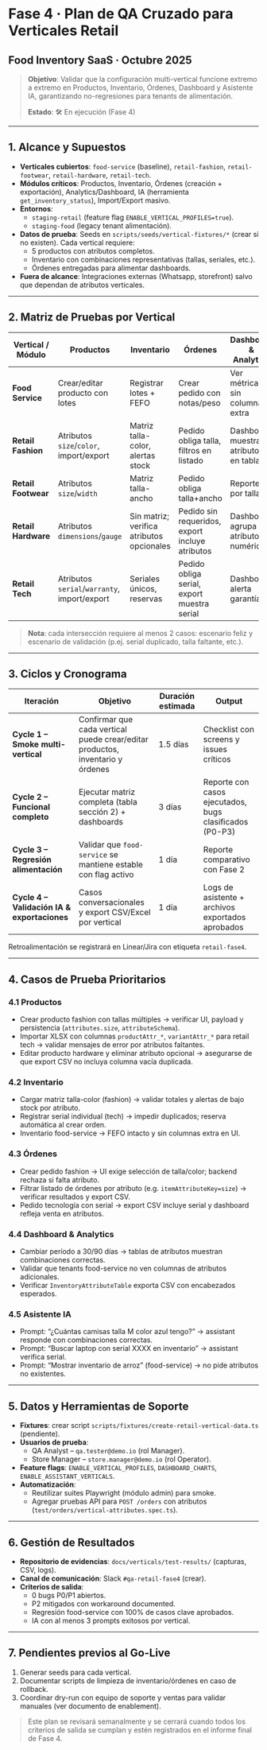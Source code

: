 # Fase 4 · Plan de QA Cruzado para Verticales Retail
## Food Inventory SaaS · Octubre 2025

> **Objetivo**: Validar que la configuración multi-vertical funcione extremo a extremo en Productos, Inventario, Órdenes, Dashboard y Asistente IA, garantizando no-regresiones para tenants de alimentación.
>
> **Estado**: 🛠️ En ejecución (Fase 4)

---

## 1. Alcance y Supuestos

- **Verticales cubiertos**: `food-service` (baseline), `retail-fashion`, `retail-footwear`, `retail-hardware`, `retail-tech`.
- **Módulos críticos**: Productos, Inventario, Órdenes (creación + exportación), Analytics/Dashboard, IA (herramienta `get_inventory_status`), Import/Export masivo.
- **Entornos**: 
  - `staging-retail` (feature flag `ENABLE_VERTICAL_PROFILES=true`).
  - `staging-food` (legacy tenant alimentación).
- **Datos de prueba**: Seeds en `scripts/seeds/vertical-fixtures/*` (crear si no existen). Cada vertical requiere:
  - 5 productos con atributos completos.
  - Inventario con combinaciones representativas (tallas, seriales, etc.).
  - Órdenes entregadas para alimentar dashboards.
- **Fuera de alcance**: Integraciones externas (Whatsapp, storefront) salvo que dependan de atributos verticales.

---

## 2. Matriz de Pruebas por Vertical

| Vertical / Módulo | Productos | Inventario | Órdenes | Dashboard & Analytics | IA & Herramientas |
|-------------------|-----------|------------|---------|-----------------------|-------------------|
| **Food Service**  | Crear/editar producto con lotes | Registrar lotes + FEFO | Crear pedido con notas/peso | Ver métricas sin columnas extra | Assistant responde sin atributos |
| **Retail Fashion**| Atributos `size`/`color`, import/export | Matriz talla-color, alertas stock | Pedido obliga talla, filtros en listado | Dashboard muestra atributos en tablas | Assistant filtra por talla/color |
| **Retail Footwear**| Atributos `size`/`width` | Matriz talla-ancho | Pedido obliga talla+ancho | Reportes por talla | Assistant valida ancho |
| **Retail Hardware**| Atributos `dimensions`/`gauge` | Sin matriz; verifica atributos opcionales | Pedido sin requeridos, export incluye atributos | Dashboard agrupa por atributos numéricos | Assistant responde por calibre |
| **Retail Tech**   | Atributos `serial`/`warranty`, import/export | Seriales únicos, reservas | Pedido obliga serial, export muestra serial | Dashboard alerta garantías | Assistant reconoce serial |

> **Nota**: cada intersección requiere al menos 2 casos: escenario feliz y escenario de validación (p.ej. serial duplicado, talla faltante, etc.).

---

## 3. Ciclos y Cronograma

| Iteración | Objetivo | Duración estimada | Output |
|-----------|----------|-------------------|--------|
| **Cycle 1 – Smoke multi-vertical** | Confirmar que cada vertical puede crear/editar productos, inventario y órdenes | 1.5 días | Checklist con screens y issues críticos |
| **Cycle 2 – Funcional completo** | Ejecutar matriz completa (tabla sección 2) + dashboards | 3 días | Reporte con casos ejecutados, bugs clasificados (P0-P3) |
| **Cycle 3 – Regresión alimentación** | Validar que `food-service` se mantiene estable con flag activo | 1 día | Reporte comparativo con Fase 2 |
| **Cycle 4 – Validación IA & exportaciones** | Casos conversacionales y export CSV/Excel por vertical | 1 día | Logs de asistente + archivos exportados aprobados |

Retroalimentación se registrará en Linear/Jira con etiqueta `retail-fase4`.

---

## 4. Casos de Prueba Prioritarios

### 4.1 Productos
- Crear producto fashion con tallas múltiples → verificar UI, payload y persistencia (`attributes.size`, `attributeSchema`).
- Importar XLSX con columnas `productAttr_*`, `variantAttr_*` para retail tech → validar mensajes de error por atributos faltantes.
- Editar producto hardware y eliminar atributo opcional → asegurarse de que export CSV no incluya columna vacía duplicada.

### 4.2 Inventario
- Cargar matriz talla-color (fashion) → validar totales y alertas de bajo stock por atributo.
- Registrar serial individual (tech) → impedir duplicados; reserva automática al crear orden.
- Inventario food-service → FEFO intacto y sin columnas extra en UI.

### 4.3 Órdenes
- Crear pedido fashion → UI exige selección de talla/color; backend rechaza si falta atributo.
- Filtrar listado de órdenes por atributo (e.g. `itemAttributeKey=size`) → verificar resultados y export CSV.
- Pedido tecnología con serial → export CSV incluye serial y dashboard refleja venta en atributos.

### 4.4 Dashboard & Analytics
- Cambiar período a 30/90 días → tablas de atributos muestran combinaciones correctas.
- Validar que tenants food-service no ven columnas de atributos adicionales.
- Verificar `InventoryAttributeTable` exporta CSV con encabezados esperados.

### 4.5 Asistente IA
- Prompt: “¿Cuántas camisas talla M color azul tengo?” → assistant responde con combinaciones correctas.
- Prompt: “Buscar laptop con serial XXXX en inventario” → assistant verifica serial.
- Prompt: “Mostrar inventario de arroz” (food-service) → no pide atributos no existentes.

---

## 5. Datos y Herramientas de Soporte

- **Fixtures**: crear script `scripts/fixtures/create-retail-vertical-data.ts` (pendiente).
- **Usuarios de prueba**: 
  - QA Analyst – `qa.tester@demo.io` (rol Manager).
  - Store Manager – `store.manager@demo.io` (rol Operator).
- **Feature flags**: `ENABLE_VERTICAL_PROFILES`, `DASHBOARD_CHARTS`, `ENABLE_ASSISTANT_VERTICALS`.
- **Automatización**:
  - Reutilizar suites Playwright (módulo admin) para smoke.
  - Agregar pruebas API para `POST /orders` con atributos (`test/orders/vertical-attributes.spec.ts`).

---

## 6. Gestión de Resultados

- **Repositorio de evidencias**: `docs/verticals/test-results/` (capturas, CSV, logs).
- **Canal de comunicación**: Slack `#qa-retail-fase4` (crear).
- **Criterios de salida**:
  - 0 bugs P0/P1 abiertos.
  - P2 mitigados con workaround documented.
  - Regresión food-service con 100% de casos clave aprobados.
  - IA con al menos 3 prompts exitosos por vertical.

---

## 7. Pendientes previos al Go-Live

1. Generar seeds para cada vertical.
2. Documentar scripts de limpieza de inventario/órdenes en caso de rollback.
3. Coordinar dry-run con equipo de soporte y ventas para validar manuales (ver documento de enablement).

> Este plan se revisará semanalmente y se cerrará cuando todos los criterios de salida se cumplan y estén registrados en el informe final de Fase 4.
